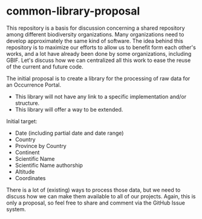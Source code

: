 common-library-proposal
=======================

This repository is a basis for discussion concerning a shared repository among different biodiversity organizations. 
Many organizations need to develop approximately the same kind of software. The idea behind this repository is to maximize our efforts to allow us to 
benefit form each other's works, and a lot have already been done by some organizations, including GBIF. Let's
discuss how we can centralized all this work to ease the reuse of the current and future code.

The initial proposal is to create a library for the processing of raw data for an Occurrence Portal.

* This library will not have any link to a specific implementation
and/or structure.
* This library will offer a way to be extended.

Initial target:
* Date (including partial date and date range)
* Country 
* Province by Country
* Continent
* Scientific Name
* Scientific Name authorship
* Altitude
* Coordinates

There is a lot of (existing) ways to process those data, but we need to discuss how we can make them available to all of our projects.
Again, this is only a proposal, so feel free to share and comment via the GitHub Issue system.